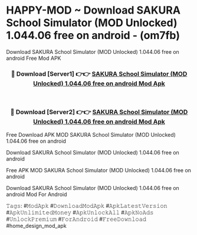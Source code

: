 # HAPPY-MOD ~ Download SAKURA School Simulator (MOD Unlocked) 1.044.06 free on android - (om7fb)
Download SAKURA School Simulator (MOD Unlocked) 1.044.06 free on android Free Mod APK

<div align="center">
<h3>🔴 Download [Server1] 👉👉 <a href="https://apk-comot.site?title=SAKURA_School_Simulator_(MOD_Unlocked)_1.044.06_free_on_android">SAKURA School Simulator (MOD Unlocked) 1.044.06 free on android Mod Apk</a></h3><br>

<h3>🔴 Download [Server2] 👉👉 <a href="https://apk-comot.site?title=SAKURA_School_Simulator_(MOD_Unlocked)_1.044.06_free_on_android">SAKURA School Simulator (MOD Unlocked) 1.044.06 free on android Mod Apk</a></h3>
</div>


Free Download APK MOD SAKURA School Simulator (MOD Unlocked) 1.044.06 free on android

Download SAKURA School Simulator (MOD Unlocked) 1.044.06 free on android 

Free APK MOD SAKURA School Simulator (MOD Unlocked) 1.044.06 free on android 

Download SAKURA School Simulator (MOD Unlocked) 1.044.06 free on android Mod For Android

𝚃𝚊𝚐𝚜: #𝙼𝚘𝚍𝙰𝚙𝚔 #𝙳𝚘𝚠𝚗𝚕𝚘𝚊𝚍𝙼𝚘𝚍𝙰𝚙𝚔 #𝙰𝚙𝚔𝙻𝚊𝚝𝚎𝚜𝚝𝚅𝚎𝚛𝚜𝚒𝚘𝚗 #𝙰𝚙𝚔𝚄𝚗𝚕𝚒𝚖𝚒𝚝𝚎𝚍𝙼𝚘𝚗𝚎𝚢 #𝙰𝚙𝚔𝚄𝚗𝚕𝚘𝚌𝚔𝙰𝚕𝚕 #𝙰𝚙𝚔𝙽𝚘𝙰𝚍𝚜 #𝚄𝚗𝚕𝚘𝚌𝚔𝙿𝚛𝚎𝚖𝚒𝚞𝚖 #𝙵𝚘𝚛𝙰𝚗𝚍𝚛𝚘𝚒𝚍 #𝙵𝚛𝚎𝚎𝙳𝚘𝚠𝚗𝚕𝚘𝚊𝚍 #home_design_mod_apk